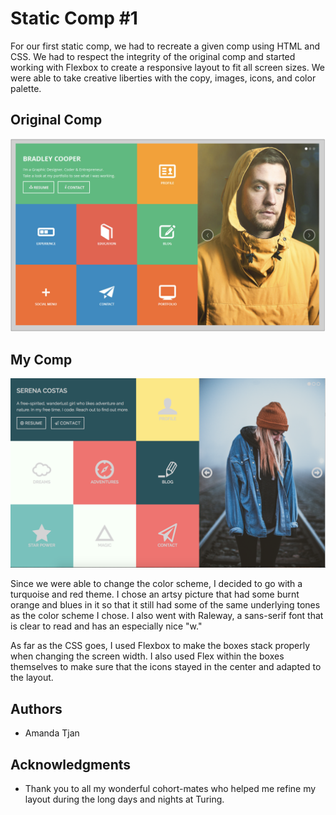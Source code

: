 # Static Comp #1

For our first static comp, we had to recreate a given comp using HTML and CSS. We had to respect the integrity of the original comp and started working with Flexbox to create a responsive layout to fit all screen sizes. We were able to take creative liberties with the copy, images, icons, and color palette. 

## Original Comp

![original comp](images/original-comp.png "Original Comp")


## My Comp

![my comp](images/my-comp.png "My Comp")

Since we were able to change the color scheme, I decided to go with a turquoise and red theme. I chose an artsy picture that had some burnt orange and blues in it so that it still had some of the same underlying tones as the color scheme I chose. I also went with Raleway, a sans-serif font that is clear to read and has an especially nice "w."

As far as the CSS goes, I used Flexbox to make the boxes stack properly when changing the screen width. I also used Flex within the boxes themselves to make sure that the icons stayed in the center and adapted to the layout. 

## Authors

* Amanda Tjan

## Acknowledgments

* Thank you to all my wonderful cohort-mates who helped me refine my layout during the long days and nights at Turing. 


